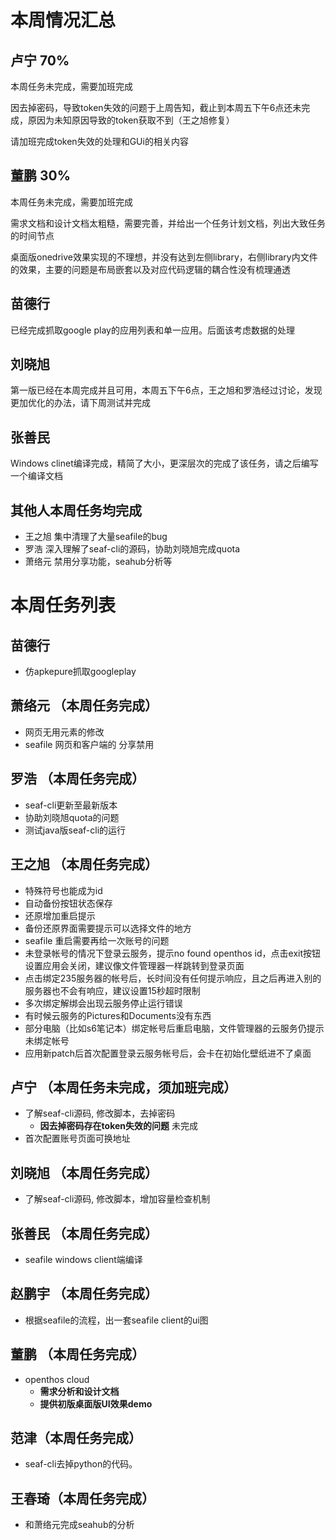 
# 本周情况汇总


## 卢宁 70%
本周任务未完成，需要加班完成

因去掉密码，导致token失效的问题于上周告知，截止到本周五下午6点还未完成，原因为未知原因导致的token获取不到（王之旭修复）

请加班完成token失效的处理和GUi的相关内容


## 董鹏 30%
本周任务未完成，需要加班完成

需求文档和设计文档太粗糙，需要完善，并给出一个任务计划文档，列出大致任务的时间节点

桌面版onedrive效果实现的不理想，并没有达到左侧library，右侧library内文件的效果，主要的问题是布局嵌套以及对应代码逻辑的耦合性没有梳理通透

## 苗德行
已经完成抓取google play的应用列表和单一应用。后面该考虑数据的处理

## 刘晓旭
第一版已经在本周完成并且可用，本周五下午6点，王之旭和罗浩经过讨论，发现更加优化的办法，请下周测试并完成

## 张善民
Windows clinet编译完成，精简了大小，更深层次的完成了该任务，请之后编写一个编译文档

## 其他人本周任务均完成
- 王之旭   集中清理了大量seafile的bug
- 罗浩     深入理解了seaf-cli的源码，协助刘晓旭完成quota
- 萧络元   禁用分享功能，seahub分析等


# 本周任务列表
## 苗德行
- 仿apkepure抓取googleplay

## 萧络元 （本周任务完成）
- 网页无用元素的修改
- seafile 网页和客户端的 分享禁用

## 罗浩 （本周任务完成）
- seaf-cli更新至最新版本
- 协助刘晓旭quota的问题
- 测试java版seaf-cli的运行

## 王之旭 （本周任务完成）
- 特殊符号也能成为id
- 自动备份按钮状态保存
- 还原增加重启提示
- 备份还原界面需要提示可以选择文件的地方
- seafile 重启需要再给一次账号的问题
- 未登录帐号的情况下登录云服务，提示no found openthos id，点击exit按钮设置应用会关闭，建议像文件管理器一样跳转到登录页面
- 点击绑定235服务器的帐号后，长时间没有任何提示响应，且之后再进入别的服务器也不会有响应，建议设置15秒超时限制
- 多次绑定解绑会出现云服务停止运行错误
- 有时候云服务的Pictures和Documents没有东西
- 部分电脑（比如s6笔记本）绑定帐号后重启电脑，文件管理器的云服务仍提示未绑定帐号
- 应用新patch后首次配置登录云服务帐号后，会卡在初始化壁纸进不了桌面
## 卢宁 （本周任务未完成，须加班完成）
- 了解seaf-cli源码, 修改脚本，去掉密码
  - **因去掉密码存在token失效的问题** 未完成
- 首次配置账号页面可换地址
## 刘晓旭 （本周任务完成）
- 了解seaf-cli源码, 修改脚本，增加容量检查机制
## 张善民 （本周任务完成）
- seafile windows client端编译
## 赵鹏宇 （本周任务完成）
- 根据seafile的流程，出一套seafile client的ui图
## 董鹏 （本周任务完成）
- openthos cloud
  - **需求分析和设计文档**
  - **提供初版桌面版UI效果demo**
## 范津（本周任务完成）
- seaf-cli去掉python的代码。
## 王春琦（本周任务完成）
- 和萧络元完成seahub的分析
